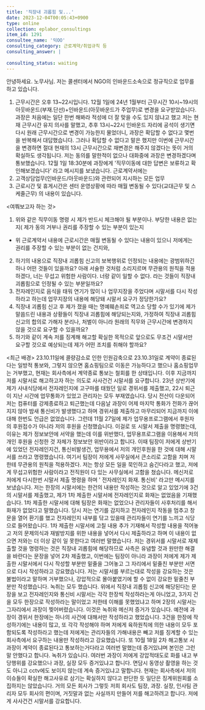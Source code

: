 ```yaml
---
title: '직장내 괴롭힘 및...'
date: 2023-12-04T00:05:43+0900
type: online
collection: eplabor_consultings
item_id: 1291
consultee_name: '익OO'
consulting_category: 근로계약/취업규칙 등
consulting_answer: |
    
consulting_status: waiting
---
```


안녕하세요. 노무사님.
저는 콜센터에서 NGO의 인바운드소속으로 정규직으로 업무를 하고 있습니다.

1. 근무시간은 오후 13~22시입니다.
 12월 1일에 24년 1월부터 근무시간 10시~19시의 아웃바운드(부재.단선)+인바운드(아웃바운드가 주업무)로 변경을 요구받았습니다.
과장은 처음에는 일단 한번 해봐라 적성에 더 잘 맞을 수도 있지 않냐고 했고 저는 현재 근무시간 유지 의사를 말했고, 추후 13시~22시 인바운드 자리에 공석이 생기면 다시 원래 근무시간으로 변경이 가능한지 물었더니, 
과장은 확답할 수 없다고 몇번을 반복해서 대답했습니다.
그러나 확답할 수 없다고 말은 했지만 이번에 근무시간을 변경하면 절대 현재의 13시 근무시간으로 재변경은 해주지 않겠다는 뜻이 거의 확실하도 생각됩니다. 저는 동의를 말한적이 없으나 대화중에 과장은 변경하겠다며 통보했습니다. 
12월 1일 18:30분에 과장에게 &#039;직무이동에 대한 답변은 보류하고 확인해보겠습니다&#039; 라고 메시지를 보냈습니다. 
근로계약서에는
 1. 고객상담업무(인바운드/아웃바운드)와 관련되어 지시하는 모든 업무 
 2. 근로시간 및 휴게시간은 센터 운영상황에 따라 매월 변동될 수 있다(교대근무 및 스케줄근무)
    의 내용이 있습니다.

&lt;여쭤보고자 하는 것&gt;
1. 위와 같은  직무이동 명령 시 제가 반드시 체크해야 될 부분이나.
   부당한 내용은 없는지( 제가 동의 거부나 권리를  주장할 수 있는 부분이 있는지
  - 위 근로계약서 내용에 근로시간은 매월 변동될 수 있다는 내용이 있으니 저에게는 권리를 주장할 수 있는 부분이 없는 건지와, 
2. 하기의  내용으로 직장내 괴롭힘 신고의 보복행위로 인정되는 내용에는 광범위하긴 하나 어떤 것들이 있을까요?
아래 서술한 것처럼 소리지르며 무관용의 원칙을 적용하겠다, 너는 무섭고 위험한 사람이다. 너랑 같이 일할 수 없다. 라는 것들이 직장내 괴롭힘으로 인정될 수 있는 부분일까요?
3. 전자레인지로 음식을 태워 연기가 많이 나 업무지장을 주었다며 시말서를 다시 작성하라고 하는데 업무지장의 내용에 해당돼 시말서 요구가 정당한가요?
4. 직장내 괴롭힘 신고 후 제가 졌을 때는 명예훼손죄로 역고소 당할 수가 있기에 제가 말씀드린 내용과 상황들이 직장내 괴롭힘에 해당되는지와,  가정하여 직장내 괴롭힘 신고의 합의로 가해자 분리나, 처벌이 아니라 원래의 직무와 근무시간에 변경하지 않을 것으로 요구할 수 있을까요?
5. 하기와 같이 계속 저를 징계해 해고할 확실한 목적으로 앞으로도 무조건 시말서만 요구할 것으로 예상되는데 제가 어떤 조치를 취해야 할까요?

&lt;최근 배경&gt;
 23.10.11일에 콜량감소로 인한 인원감축으로  23.10.31일로 계약이 종료된다는 일방적 통보와, 그렇지 않으면 홈쇼핑팀으로 이동은 가능하다고 했으나 홈쇼핑업무는 거부했고, 현재는 회사측에서 계약종료 통보는 철회를 한 상태입니다.
이후 지금까지 저를 시말서로 해고하고자 하는 의도로 사사건건 시말서를 요구합니다.
23년 상반기에 제가 사내식당에서 전자레인지에 고구마를 태웠던 일로 경위서를 제출했고,  22시 퇴근이 지난 시간에 업무통화가 있었고 관리자는 모두 부재였습니다. 당시 전산이 다운되어 저는 컴퓨터를 강제종료하고 퇴근했는데 다음날 과장이 어제 마지막 통화가 전화가 끊어지지 않아 밤새 통신비가 발생했다고 하며 경위서를 제출하고 마무리되어 지금까지 이에 대해 한번도 언급은 없었습니다.
그런데 11월 27일에  제가 업무용프로그램에서 후원자의 후원접수가 아니라 저의 후원을 신청했습니다. 이걸로 또 시말서 제출을 명령했는데, 이유는 제가 정보보안에 서약을 했는데 이를 위반했다, 업무용프로그램을 이용해서 저의 개인 후원을 신청한 것 자체가 정보보안 위반이라고 합니다. 이때 팀장이 저에게 상반기에 있었던 전자레인지건, 통신비발생건, 업무용에서 저의 개인후원을 한 것에 대해 시말서를 쓰라고 명령했습니다. 여기서 팀장이 저에게 사무실에서 큰소리로 고함을 치며 저한테 무관용의 원칙을 적용하겠다. 저는 항상 모든 일을 묵인하고 숨긴다라고 했고, 저에게 무섭고위험한 사람이라고 전직원이 다 있는 사무실에서 고함을 쳤습니다.
메신저로 저에게 다시한번 시말서 제출 명령을 하며 &#039; 전자레인지 화재. 통신비&#039; 라고만 메시지를 보냈습니다.
저는 한장의 시말서에는 한건의 내용만 작성하는 것으로 알고 있었기에 3건의 시말서를 제출했고, 제가 1차 제출한 시말서에 전자레인지로 화재는 없었음을 기재했습니다. 1차 제출한 시말서에 대해 팀장은 화재는 없었으나 관리자들이 사후처리를 해서 화재가 없었다고 말했습니다.
당시 저는 연기를 감지하고 전자레인지 작동을 멈추고 창문을 열어 환기를  했고 전자레인지 내부를 닦고 있을때 관리자들이 연기를 느끼고 식당으로 들어왔습니다. 1차 제출한 시말서에 고칠 내용 추가 기재해서 작성할 내용을 적어놓고 저의 문제의식과 재발방지를 위한 내용을 넣어서 다시 제출하라고 하며 이 내용이 없으면 저와는 더 이상 같이 일 못한다고 여러번 말했습니다.
저는 경위서를 시말서로 재제출할 것을 명령하는 것은 직장내 괴롭힘에 해당하므로 사측은 유념할 것과 원만한 해결을 바란다는 문장을 넣어 2차 제출했고, 이번에는 팀장이 아니라 과장이 저에게 제가 제출한 시말서에서 다시 작성할 부분만 밑줄을 그어놓고 그 자리에서 밑줄친 부분만 서면으로 다시 작성하라고 강요했습니다.  저는 시말서를 부르는대로 작성을 강요하는 것은 불법이라고 말하며 거부했으나, 강압적으로 몰아붙였기에 할 수 없이 강요한 밑줄친 부분만 작성했습니다.  녹취는 모두 했습니다.
위에서 직장내 괴롭힘 신고에 해당된다는 문장을 보고 전자레인지와 통신비 시말서는  각각 한장씩 작성하라는게 아니었고,  3가지 건을 모두 한장으로 작성하라는 말이었고 저한테 이해를 못했었냐고 하며 2장의 시말서는 그자리에서 과장이 찢어버렸습니다. 이것은 녹취와 메신저 증거가 있습니다.
예전에 과장이 경위서 한장에는 하나의 사건에 대해서만 작성하라고 했었습니다.
3건을 한장에 작성하기에는  내용이 많고,  또 각각 작성해야 하며 
저에게 육하원칙에 의한 내용이 모두 포함되도록 작성하라고 했는데 저에게는 관리자들의 가해내용은 빼고 저를 징계할 수 있는 회사측에서 요구하는 내용만 작성하라고 강요했습니다.
또 10월 18일 2차 해고통보 시 과장이 계약이 종료된다고 통보하는거다라고 여러번 말했는데 증거있냐며 본인은 그런 말 안했다고 합니다. 녹취가 있습니다.
여러번 과장이 저에게 강압적태도로 화를 내고 부당행위를 강요했으나 과장, 실장 모두 증거있냐고 합니다.
면담시 동영상 촬영을 하는 것도 아니고 cctv에도 보이지 않는데 계속 증거있냐고 말합니다.
현재는 회사측에서 저의 이슈들이 확실한 해고사유로 삼기는 확실하지 않다고 판단한 듯 일단은 징계위원회를 소집하지는 않았습니다.
거의 모든 회사가 그렇듯 저희 회사도 팀장, 과장. 실장, 인사팀 관리자 모두 회사의 편이며, 거짓말과 없는 사실까지 만들어 저를 해고하려고 합니다.
저에게 사사건건 시말서를 강요합니다. 

        
